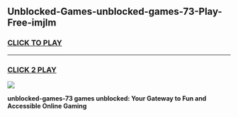
## Unblocked-Games-unblocked-games-73-Play-Free-imjlm
<h3>
<a href="https://premium76.site?title=unblocked-games-73&ref=10A">CLICK TO PLAY</a></h3>
<hr>

<h3>
<a href="https://premium76.site?title=unblocked-games-73&ref=10A">CLICK 2 PLAY</a>
  
</h3>

<a href="https://premium76.site?title=unblocked-games-73&ref=10A"><img src="https://clearcache.store/games.png"></a>


**unblocked-games-73 games unblocked: Your Gateway to Fun and Accessible Online Gaming**
